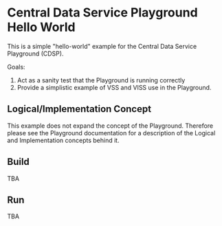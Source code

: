 # Central Data Service Playground Hello World
This is a simple "hello-world" example for the Central Data Service Playground (CDSP).

Goals:
1. Act as a sanity test that the Playground is running correctly
2. Provide a simplistic example of VSS and VISS use in the Playground.
## Logical/Implementation Concept
This example does not expand the concept of the Playground. Therefore please see the Playground documentation for a description of the Logical and Implementation concepts behind it.

## Build
TBA
## Run
TBA
